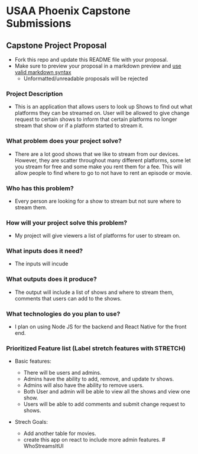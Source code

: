 # USAA Phoenix Capstone Submissions

## Capstone Project Proposal

- Fork this repo and update this README file with your proposal.
- Make sure to preview your proposal in a markdown preview and [use valid markdown syntax](https://help.github.com/articles/basic-writing-and-formatting-syntax/)
  - Unformatted/unreadable proposals will be rejected

### Project Description

- This is an application that allows users to look up Shows to find out what platforms they can be streamed on. User will be allowed to give change request to certain shows to inform that certain platforms no longer stream that show or if a platform started to stream it. 

### What problem does your project solve?
- There are a lot good shows that we like to stream from our devices. However, they are scatter throughout many different platforms, some let you stream for free and some make you rent them for a fee. This will allow people to find where to go to not have to rent an episode or movie. 

### Who has this problem?
- Every person are looking for a show to stream but not sure where to stream them.

### How will your project solve this problem?
- My project will give viewers a list of platforms for user to stream on. 

### What inputs does it need?
- The inputs will incude 

### What outputs does it produce?
- The output will include a list of shows and where to stream them, comments that users can add to the shows. 
### What technologies do you plan to use?
- I plan on using Node JS for the backend and React Native for the front end. 

### Prioritized Feature list (Label stretch features with STRETCH)
- Basic features:
    - There will be users and admins. 
    - Admins have the ability to add, remove, and update tv shows. 
    - Admins will also have the ability to remove users.
    - Both User and admin will be able to view all the shows and view one show. 
    - Users will be able to add comments and submit change request to shows.

- Strech Goals:
    - Add another table for movies.
    - create this app on react to include more admin features. #   W h o S t r e a m s I t U I  
 